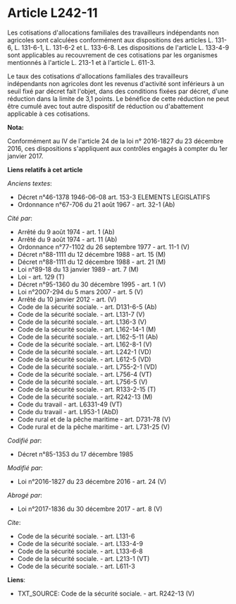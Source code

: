# Article L242-11

Les cotisations d'allocations familiales des travailleurs indépendants non agricoles sont calculées conformément aux
dispositions des articles L. 131-6, L. 131-6-1, L. 131-6-2 et L. 133-6-8. Les dispositions de l'article L. 133-4-9 sont
applicables au recouvrement de ces cotisations par les organismes mentionnés à l'article L. 213-1 et à l'article L. 611-3. 

Le taux des cotisations d'allocations familiales des travailleurs indépendants non agricoles dont les revenus d'activité sont
inférieurs à un seuil fixé par décret fait l'objet, dans des conditions fixées par décret, d'une réduction dans la limite de
3,1 points. Le bénéfice de cette réduction ne peut être cumulé avec tout autre dispositif de réduction ou d'abattement
applicable à ces cotisations.

**Nota:**

Conformément au IV de l'article 24 de la loi n° 2016-1827 du 23 décembre 2016, ces dispositions s'appliquent aux contrôles
engagés à compter du 1er janvier 2017.

**Liens relatifs à cet article**

_Anciens textes_:

  - Décret n°46-1378 1946-06-08 art. 153-3 ELEMENTS LEGISLATIFS
  - Ordonnance n°67-706 du 21 août 1967 - art. 32-1 (Ab)

_Cité par_:

  - Arrêté du 9 août 1974 - art. 1 (Ab)
  - Arrêté du 9 août 1974 - art. 11 (Ab)
  - Ordonnance n°77-1102 du 26 septembre 1977 - art. 11-1 (V)
  - Décret n°88-1111 du 12 décembre 1988 - art. 15 (M)
  - Décret n°88-1111 du 12 décembre 1988 - art. 21 (M)
  - Loi n°89-18 du 13 janvier 1989 - art. 7 (M)
  - Loi - art. 129 (T)
  - Décret n°95-1360 du 30 décembre 1995 - art. 1 (V)
  - Loi n°2007-294 du 5 mars 2007 - art. 5 (V)
  - Arrêté du 10 janvier 2012 - art. (V)
  - Code de la sécurité sociale. - art. D131-6-5 (Ab)
  - Code de la sécurité sociale. - art. L131-7 (V)
  - Code de la sécurité sociale. - art. L136-3 (V)
  - Code de la sécurité sociale. - art. L162-14-1 (M)
  - Code de la sécurité sociale. - art. L162-5-11 (Ab)
  - Code de la sécurité sociale. - art. L162-8-1 (V)
  - Code de la sécurité sociale. - art. L242-1 (VD)
  - Code de la sécurité sociale. - art. L612-5 (VD)
  - Code de la sécurité sociale. - art. L755-2-1 (VD)
  - Code de la sécurité sociale. - art. L756-4 (VT)
  - Code de la sécurité sociale. - art. L756-5 (V)
  - Code de la sécurité sociale. - art. R133-2-15 (T)
  - Code de la sécurité sociale. - art. R242-13 (M)
  - Code du travail - art. L6331-49 (VT)
  - Code du travail - art. L953-1 (AbD)
  - Code rural et de la pêche maritime - art. D731-78 (V)
  - Code rural et de la pêche maritime - art. L731-25 (V)

_Codifié par_:

  - Décret n°85-1353 du 17 décembre 1985

_Modifié par_:

  - Loi n°2016-1827 du 23 décembre 2016 - art. 24 (V)

_Abrogé par_:

  - Loi n°2017-1836 du 30 décembre 2017 - art. 8 (V)

_Cite_:

  - Code de la sécurité sociale. - art. L131-6
  - Code de la sécurité sociale. - art. L133-4-9
  - Code de la sécurité sociale. - art. L133-6-8
  - Code de la sécurité sociale. - art. L213-1 (VT)
  - Code de la sécurité sociale. - art. L611-3

**Liens**:

  - TXT_SOURCE: Code de la sécurité sociale. - art. R242-13 (V)
